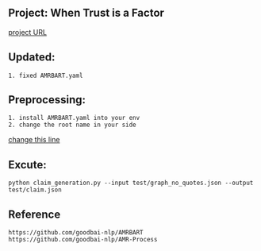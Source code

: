 ## Project: When Trust is a Factor  
[project URL](https://topics.engineering.columbia.edu/when-trust-is-a-factor/)  

## Updated:  
    1. fixed AMRBART.yaml  

## Preprocessing:  
    1. install AMRBART.yaml into your env  
    2. change the root name in your side  

[change this line](https://github.com/tingchihc/claim_generation/blob/fbd7df37f8e63edf499a6122467b7e736981bb7d/AMRBART/fine-tune/main.py#L277)  

## Excute:  
    python claim_generation.py --input test/graph_no_quotes.json --output test/claim.json  

## Reference  
    https://github.com/goodbai-nlp/AMRBART  
    https://github.com/goodbai-nlp/AMR-Process  
